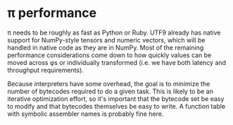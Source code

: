 # π performance
π needs to be roughly as fast as Python or Ruby. UTF9 already has native support for NumPy-style tensors and numeric vectors, which will be handled in native code as they are in NumPy. Most of the remaining performance considerations come down to how quickly values can be moved across φs or individually transformed (i.e. we have both latency and throughput requirements).

Because interpreters have some overhead, the goal is to minimize the number of bytecodes required to do a given task. This is likely to be an iterative optimization effort, so it's important that the bytecode set be easy to modify and that bytecodes themselves be easy to write. A function table with symbolic assembler names is probably fine here.
